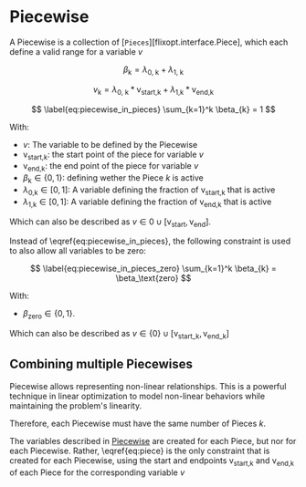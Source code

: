 # Piecewise

A Piecewise is a collection of [`Pieces`][flixopt.interface.Piece], which each define a valid range for a variable $v$

$$ \label{eq:active_piece}
    \beta_\text{k} = \lambda_\text{0, k} + \lambda_\text{1, k}
$$

$$ \label{eq:piece}
    v_\text{k} = \lambda_\text{0, k} * \text{v}_{\text{start,k}} + \lambda_\text{1,k} * \text{v}_{\text{end,k}}
$$

$$ \label{eq:piecewise_in_pieces}
\sum_{k=1}^k \beta_{k} = 1
$$

With:

- $v$: The variable to be defined by the Piecewise
- $\text{v}_{\text{start,k}}$: the start point of the piece for variable $v$
- $\text{v}_{\text{end,k}}$: the end point of the piece for variable $v$
- $\beta_\text{k} \in \{0, 1\}$: defining wether the Piece $k$ is active
- $\lambda_\text{0,k} \in [0, 1]$: A variable defining the fraction of $\text{v}_{\text{start,k}}$ that is active
- $\lambda_\text{1,k} \in [0, 1]$: A variable defining the fraction of $\text{v}_{\text{end,k}}$ that is active

Which can also be described as $v \in 0 \cup [\text{v}_\text{start}, \text{v}_\text{end}]$.

Instead of \eqref{eq:piecewise_in_pieces}, the following constraint is used to also allow all variables to be zero:

$$ \label{eq:piecewise_in_pieces_zero}
\sum_{k=1}^k \beta_{k} = \beta_\text{zero}
$$

With:

- $\beta_\text{zero} \in \{0, 1\}$.

Which can also be described as $v \in \{0\} \cup [\text{v}_{\text{start_k}}, \text{v}_{\text{end_k}}]$


## Combining multiple Piecewises

Piecewise allows representing non-linear relationships.
This is a powerful technique in linear optimization to model non-linear behaviors while maintaining the problem's linearity.

Therefore, each Piecewise must have the same number of Pieces $k$.

The variables described in [Piecewise](#piecewise) are created for each Piece, but nor for each Piecewise.
Rather, \eqref{eq:piece} is the only constraint that is created for each Piecewise, using the start and endpoints $\text{v}_{\text{start,k}}$ and $\text{v}_{\text{end,k}}$ of each Piece for the corresponding variable $v$
